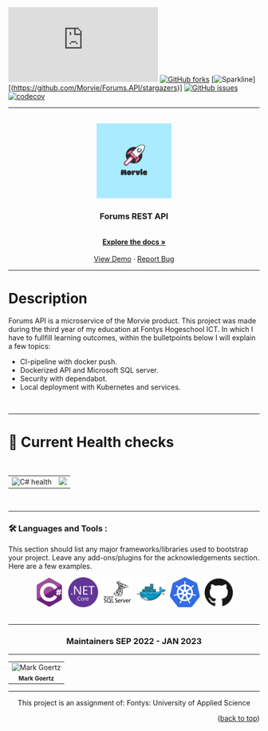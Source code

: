 [![GitHub contributors](https://badgen.net/github/contributors/Naereen/Strapdown.js)](https://github.com/Morvie/Forums.API/graphs/contributors)
[![GitHub forks](https://img.shields.io/github/forks/Naereen/StrapDown.js.svg?style=social&label=Fork&maxAge=2592000)](https://github.com/Morvie/Forums.API/network/members)
[![Sparkline](https://stars.medv.io/Naereen/badges.svg)][(https://github.com/Morvie/Forums.API/stargazers)]
[![GitHub issues](https://img.shields.io/github/issues/Naereen/StrapDown.js.svg)](https://github.com/Morvie/Forums.API/issues)
[![codecov](https://codecov.io/github/Morvie/Forums.API/branch/main/graph/badge.svg?token=H2BHSLG6HZ)](https://codecov.io/github/Morvie/Forums.API)

---

<a name="readme-top"></a>

<!-- PROJECT LOGO -->
<br />
<div align="center">
  <a>
    <img src="logo.png" alt="Logo" width="150" height="150">
  </a>

  <h3 align="center">Forums REST API</h3>

  <p align="center">
    <br />
    <a href=""><strong>Explore the docs »</strong></a>
    <br />
    <br />
    <a href="">View Demo</a>
    ·
    <a href="https://github.com/Morvie/Forums.API/issues">Report Bug</a>
    
  </p>
</div>

---

# Description

Forums API is a microservice of the Morvie product. This project was made during the third year of my education at Fontys Hogeschool ICT. In which I have to fullfill learning outcomes, within the bulletpoints below I will explain a few topics:

- CI-pipeline with docker push.
- Dockerized API and Microsoft SQL server.
- Security with dependabot.
- Local deployment with Kubernetes and services.

<br/>

---

# :syringe: Current Health checks

<br/>
<table align="center" class="no-border" >
  <tr>
    <td>
      <img src="https://github.com/Morvie/Forums.API/actions/workflows/dotnet.yml/badge.svg" alt="C# health"/></td>
    <td>
      <a href="https://codecov.io/gh/Morvie/Forums.API" >
      <img src="https://codecov.io/gh/Morvie/Forums.API/branch/main/graph/badge.svg?token=H2BHSLG6HZ"/></a> 
    </td>
  </tr>
</table>
<br/>

---

### :hammer_and_wrench: Languages and Tools :

This section should list any major frameworks/libraries used to bootstrap your project. Leave any add-ons/plugins for the acknowledgements section. Here are a few examples.

<div align=center>
  <img src="https://raw.githubusercontent.com/devicons/devicon/1119b9f84c0290e0f0b38982099a2bd027a48bf1/icons/csharp/csharp-original.svg" title="Csharp" alt="Csharp" width="60" height="60"/>&nbsp;
  <img src="https://raw.githubusercontent.com/devicons/devicon/1119b9f84c0290e0f0b38982099a2bd027a48bf1/icons/dotnetcore/dotnetcore-original.svg" title="dotnet" alt="dotnet" width="60" height="60"/>&nbsp;
  <img src="https://raw.githubusercontent.com/devicons/devicon/1119b9f84c0290e0f0b38982099a2bd027a48bf1/icons/microsoftsqlserver/microsoftsqlserver-plain-wordmark.svg" title="MySQL"  alt="MySQL" width="60" height="60"/>&nbsp;
  <img src="https://raw.githubusercontent.com/devicons/devicon/1119b9f84c0290e0f0b38982099a2bd027a48bf1/icons/docker/docker-original.svg" title="Docker" alt="Docker" width="60" height="60"/>&nbsp;
  <img src="https://raw.githubusercontent.com/kubernetes/kubernetes/9884746f0fd338c393d23dbb2a87d118a34fe5e5/logo/logo.svg" title="Docker" alt="Docker" width="60" height="60"/>&nbsp;
  <img src="https://raw.githubusercontent.com/devicons/devicon/1119b9f84c0290e0f0b38982099a2bd027a48bf1/icons/github/github-original.svg" title="Git" **alt="Git" width="60" height="60"/>
</div>
<br/>

---

<div align=center>

### Maintainers SEP 2022 - JAN 2023
</div>

---

<table align=center>
  <tbody>
    <tr>
     <td align="center"><a><img src="https://avatars.githubusercontent.com/u/58692211?v=4" width="100px;" alt="Mark Goertz"/><br /><sub><b>Mark Goertz</b></a></td>
  </tbody>
</table>

---

<div align=center>
This project is an assignment of:
Fontys: University of Applied Science
</div>

<p align="right">(<a href="#readme-top">back to top</a>)</p>
